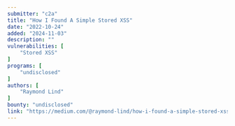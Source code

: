 ```yaml
---
submitter: "c2a"
title: "How I Found A Simple Stored XSS"
date: "2022-10-24"
added: "2024-11-03"
description: ""
vulnerabilities: [
    "Stored XSS"
]
programs: [
    "undisclosed"
]
authors: [
    "Raymond Lind"
]
bounty: "undisclosed"
link: "https://medium.com/@raymond-lind/how-i-found-a-simple-stored-xss-9a6b1c5e0afa"
---
```




